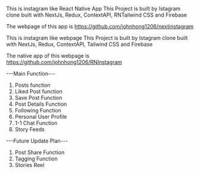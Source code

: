 This is instagram like React Native App
This Project is built by Istagram clone built with NextJs, Redux, ContextAPI, RNTailwind CSS and Firebase


The webpage of this app is https://github.com/johnhong1206/nextinstagram



This is instagram like webpage
This Project is built by Istagram clone built with NextJs, Redux, ContextAPI, Tailwind CSS and Firebase

The native app of this webpage is https://github.com/johnhong1206/RNInstagram

---Main Function---
1) Posts function
2) Liked Post function 
3) Save Post Function
4) Post Details Function
5) Following Function
6) Personal User Profile
7) 1-1 Chat Function
8) Story Feeds




---Future Update Plan---
1) Post Share Function
2) Tagging Function
3) Stories Reel
